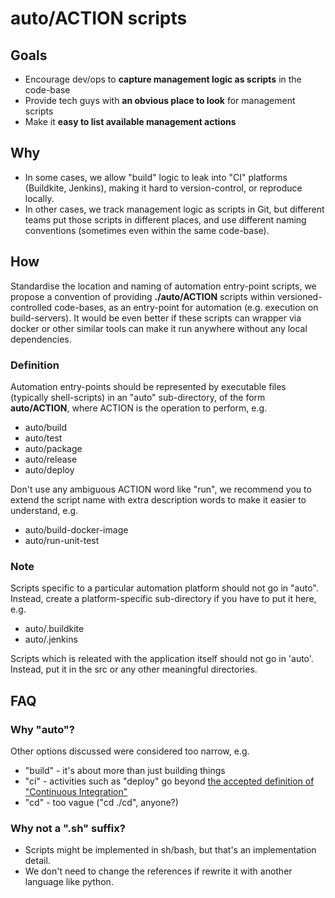 # auto/ACTION scripts

## Goals

- Encourage dev/ops to **capture management logic as scripts** in the code-base
- Provide tech guys with **an obvious place to look** for management scripts
- Make it **easy to list available management actions**

## Why

- In some cases, we allow "build" logic to leak into "CI" platforms (Buildkite, Jenkins), making it hard to version-control, or reproduce locally.
- In other cases, we track management logic as scripts in Git, but different teams put those scripts in different places, and use different naming conventions (sometimes even within the same code-base).


## How

Standardise the location and naming of automation entry-point scripts, we propose a convention of providing **./auto/ACTION** scripts within versioned-controlled code-bases, as an entry-point for automation (e.g. execution on build-servers). It would be even better if these scripts can wrapper via docker or other similar tools can make it run anywhere without any local dependencies. 

### Definition

Automation entry-points should be represented by executable files (typically shell-scripts) in an "auto" sub-directory, of the form **auto/ACTION**, where ACTION is the operation to perform, e.g.

- auto/build
- auto/test
- auto/package
- auto/release
- auto/deploy

Don't use any ambiguous ACTION word like "run", we recommend you to extend the script name with extra description words to make it easier to understand, e.g.

- auto/build-docker-image
- auto/run-unit-test

### Note

Scripts specific to a particular automation platform should not go in "auto". Instead, create a platform-specific sub-directory if you have to put it here, e.g.

- auto/.buildkite
- auto/.jenkins

Scripts which is releated with the application itself should not go in 'auto'. Instead, put it in the src or any other meaningful directories.

## FAQ

### Why "auto"?

Other options discussed were considered too narrow, e.g.

- "build" - it's about more than just building things
- "ci" - activities such as "deploy" go beyond [the accepted definition of "Continuous Integration"](https://www.thoughtworks.com/continuous-integration)
- "cd" - too vague ("cd ./cd", anyone?)

### Why not a ".sh" suffix?

- Scripts might be implemented in sh/bash, but that's an implementation detail. 
- We don't need to change the references if rewrite it with another language like python.